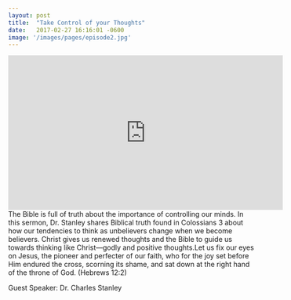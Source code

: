 ```yaml
---
layout: post
title:  "Take Control of your Thoughts"
date:   2017-02-27 16:16:01 -0600
image: '/images/pages/episode2.jpg'
---
```

<iframe width="560" height="315" src="https://www.youtube.com/embed/9bLgDoFkdqo" frameborder="0" allowfullscreen></iframe>
The Bible is full of truth about the importance of controlling our minds. In this sermon, Dr. Stanley shares Biblical truth found in Colossians 3 about how our tendencies to think as unbelievers change when we become believers. Christ gives us renewed thoughts and the Bible to guide us towards thinking like Christ—godly and positive thoughts.Let us fix our eyes on Jesus, the pioneer and perfecter of our faith, who for the joy set before Him endured the cross, scorning its shame, and sat down at the right hand of the throne of God. (Hebrews 12:2)

Guest Speaker: Dr. Charles Stanley



